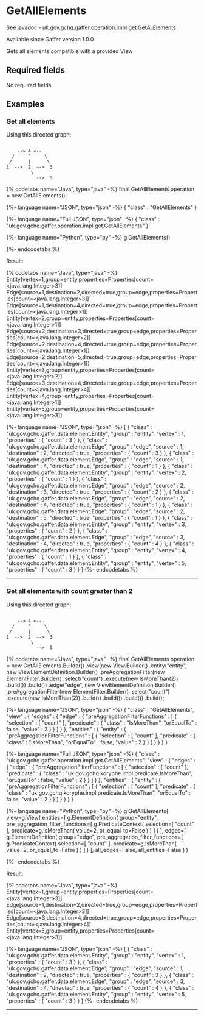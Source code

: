 # GetAllElements
See javadoc - [uk.gov.gchq.gaffer.operation.impl.get.GetAllElements](ref://../../javadoc/gaffer/uk/gov/gchq/gaffer/operation/impl/get/GetAllElements.html)

Available since Gaffer version 1.0.0

Gets all elements compatible with a provided View

## Required fields
No required fields


## Examples

### Get all elements

Using this directed graph:

```

    --> 4 <--
  /     ^     \
 /      |      \
1  -->  2  -->  3
         \
           -->  5
```


{% codetabs name="Java", type="java" -%}
final GetAllElements operation = new GetAllElements();

{%- language name="JSON", type="json" -%}
{
  "class" : "GetAllElements"
}

{%- language name="Full JSON", type="json" -%}
{
  "class" : "uk.gov.gchq.gaffer.operation.impl.get.GetAllElements"
}

{%- language name="Python", type="py" -%}
g.GetAllElements()

{%- endcodetabs %}

Result:

{% codetabs name="Java", type="java" -%}
Entity[vertex=1,group=entity,properties=Properties[count=<java.lang.Integer>3]]
Edge[source=1,destination=2,directed=true,group=edge,properties=Properties[count=<java.lang.Integer>3]]
Edge[source=1,destination=4,directed=true,group=edge,properties=Properties[count=<java.lang.Integer>1]]
Entity[vertex=2,group=entity,properties=Properties[count=<java.lang.Integer>1]]
Edge[source=2,destination=3,directed=true,group=edge,properties=Properties[count=<java.lang.Integer>2]]
Edge[source=2,destination=4,directed=true,group=edge,properties=Properties[count=<java.lang.Integer>1]]
Edge[source=2,destination=5,directed=true,group=edge,properties=Properties[count=<java.lang.Integer>1]]
Entity[vertex=3,group=entity,properties=Properties[count=<java.lang.Integer>2]]
Edge[source=3,destination=4,directed=true,group=edge,properties=Properties[count=<java.lang.Integer>4]]
Entity[vertex=4,group=entity,properties=Properties[count=<java.lang.Integer>1]]
Entity[vertex=5,group=entity,properties=Properties[count=<java.lang.Integer>3]]

{%- language name="JSON", type="json" -%}
[ {
  "class" : "uk.gov.gchq.gaffer.data.element.Entity",
  "group" : "entity",
  "vertex" : 1,
  "properties" : {
    "count" : 3
  }
}, {
  "class" : "uk.gov.gchq.gaffer.data.element.Edge",
  "group" : "edge",
  "source" : 1,
  "destination" : 2,
  "directed" : true,
  "properties" : {
    "count" : 3
  }
}, {
  "class" : "uk.gov.gchq.gaffer.data.element.Edge",
  "group" : "edge",
  "source" : 1,
  "destination" : 4,
  "directed" : true,
  "properties" : {
    "count" : 1
  }
}, {
  "class" : "uk.gov.gchq.gaffer.data.element.Entity",
  "group" : "entity",
  "vertex" : 2,
  "properties" : {
    "count" : 1
  }
}, {
  "class" : "uk.gov.gchq.gaffer.data.element.Edge",
  "group" : "edge",
  "source" : 2,
  "destination" : 3,
  "directed" : true,
  "properties" : {
    "count" : 2
  }
}, {
  "class" : "uk.gov.gchq.gaffer.data.element.Edge",
  "group" : "edge",
  "source" : 2,
  "destination" : 4,
  "directed" : true,
  "properties" : {
    "count" : 1
  }
}, {
  "class" : "uk.gov.gchq.gaffer.data.element.Edge",
  "group" : "edge",
  "source" : 2,
  "destination" : 5,
  "directed" : true,
  "properties" : {
    "count" : 1
  }
}, {
  "class" : "uk.gov.gchq.gaffer.data.element.Entity",
  "group" : "entity",
  "vertex" : 3,
  "properties" : {
    "count" : 2
  }
}, {
  "class" : "uk.gov.gchq.gaffer.data.element.Edge",
  "group" : "edge",
  "source" : 3,
  "destination" : 4,
  "directed" : true,
  "properties" : {
    "count" : 4
  }
}, {
  "class" : "uk.gov.gchq.gaffer.data.element.Entity",
  "group" : "entity",
  "vertex" : 4,
  "properties" : {
    "count" : 1
  }
}, {
  "class" : "uk.gov.gchq.gaffer.data.element.Entity",
  "group" : "entity",
  "vertex" : 5,
  "properties" : {
    "count" : 3
  }
} ]
{%- endcodetabs %}

-----------------------------------------------

### Get all elements with count greater than 2

Using this directed graph:

```

    --> 4 <--
  /     ^     \
 /      |      \
1  -->  2  -->  3
         \
           -->  5
```


{% codetabs name="Java", type="java" -%}
final GetAllElements operation = new GetAllElements.Builder()
        .view(new View.Builder()
                .entity("entity", new ViewElementDefinition.Builder()
                        .preAggregationFilter(new ElementFilter.Builder()
                                .select("count")
                                .execute(new IsMoreThan(2))
                                .build())
                        .build())
                .edge("edge", new ViewElementDefinition.Builder()
                        .preAggregationFilter(new ElementFilter.Builder()
                                .select("count")
                                .execute(new IsMoreThan(2))
                                .build())
                        .build())
                .build())
        .build();

{%- language name="JSON", type="json" -%}
{
  "class" : "GetAllElements",
  "view" : {
    "edges" : {
      "edge" : {
        "preAggregationFilterFunctions" : [ {
          "selection" : [ "count" ],
          "predicate" : {
            "class" : "IsMoreThan",
            "orEqualTo" : false,
            "value" : 2
          }
        } ]
      }
    },
    "entities" : {
      "entity" : {
        "preAggregationFilterFunctions" : [ {
          "selection" : [ "count" ],
          "predicate" : {
            "class" : "IsMoreThan",
            "orEqualTo" : false,
            "value" : 2
          }
        } ]
      }
    }
  }
}

{%- language name="Full JSON", type="json" -%}
{
  "class" : "uk.gov.gchq.gaffer.operation.impl.get.GetAllElements",
  "view" : {
    "edges" : {
      "edge" : {
        "preAggregationFilterFunctions" : [ {
          "selection" : [ "count" ],
          "predicate" : {
            "class" : "uk.gov.gchq.koryphe.impl.predicate.IsMoreThan",
            "orEqualTo" : false,
            "value" : 2
          }
        } ]
      }
    },
    "entities" : {
      "entity" : {
        "preAggregationFilterFunctions" : [ {
          "selection" : [ "count" ],
          "predicate" : {
            "class" : "uk.gov.gchq.koryphe.impl.predicate.IsMoreThan",
            "orEqualTo" : false,
            "value" : 2
          }
        } ]
      }
    }
  }
}

{%- language name="Python", type="py" -%}
g.GetAllElements( 
  view=g.View( 
    entities=[ 
      g.ElementDefinition( 
        group="entity", 
        pre_aggregation_filter_functions=[ 
          g.PredicateContext( 
            selection=[ 
              "count" 
            ], 
            predicate=g.IsMoreThan( 
              value=2, 
              or_equal_to=False 
            ) 
          ) 
        ] 
      ) 
    ], 
    edges=[ 
      g.ElementDefinition( 
        group="edge", 
        pre_aggregation_filter_functions=[ 
          g.PredicateContext( 
            selection=[ 
              "count" 
            ], 
            predicate=g.IsMoreThan( 
              value=2, 
              or_equal_to=False 
            ) 
          ) 
        ] 
      ) 
    ], 
    all_edges=False, 
    all_entities=False 
  ) 
)

{%- endcodetabs %}

Result:

{% codetabs name="Java", type="java" -%}
Entity[vertex=1,group=entity,properties=Properties[count=<java.lang.Integer>3]]
Edge[source=1,destination=2,directed=true,group=edge,properties=Properties[count=<java.lang.Integer>3]]
Edge[source=3,destination=4,directed=true,group=edge,properties=Properties[count=<java.lang.Integer>4]]
Entity[vertex=5,group=entity,properties=Properties[count=<java.lang.Integer>3]]

{%- language name="JSON", type="json" -%}
[ {
  "class" : "uk.gov.gchq.gaffer.data.element.Entity",
  "group" : "entity",
  "vertex" : 1,
  "properties" : {
    "count" : 3
  }
}, {
  "class" : "uk.gov.gchq.gaffer.data.element.Edge",
  "group" : "edge",
  "source" : 1,
  "destination" : 2,
  "directed" : true,
  "properties" : {
    "count" : 3
  }
}, {
  "class" : "uk.gov.gchq.gaffer.data.element.Edge",
  "group" : "edge",
  "source" : 3,
  "destination" : 4,
  "directed" : true,
  "properties" : {
    "count" : 4
  }
}, {
  "class" : "uk.gov.gchq.gaffer.data.element.Entity",
  "group" : "entity",
  "vertex" : 5,
  "properties" : {
    "count" : 3
  }
} ]
{%- endcodetabs %}

-----------------------------------------------

